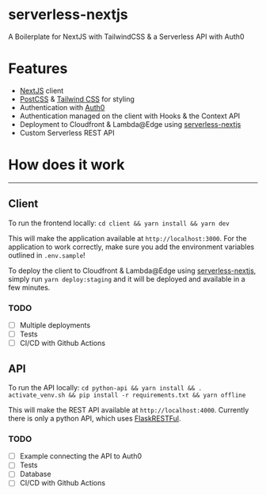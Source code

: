 # serverless-nextjs
A Boilerplate for NextJS with TailwindCSS &amp; a Serverless API with Auth0

# Features
- [NextJS](https://nextjs.org/) client
- [PostCSS](https://postcss.org/) & [Tailwind CSS](https://tailwindcss.com/) for styling
- Authentication with [Auth0](https://auth0.com/)
- Authentication managed on the client with Hooks &amp; the Context API
- Deployment to Cloudfront & Lambda@Edge using [serverless-nextjs](https://serverless.com/blog/serverless-nextjs/)
- Custom Serverless REST API

# How does it work
------
## Client
To run the frontend locally: `cd client && yarn install && yarn dev`

This will make the application available at `http://localhost:3000`. For the application to work correctly, make sure you add the environment variables outlined in `.env.sample`!

To deploy the client to Cloudfront & Lambda@Edge using [serverless-nextjs](https://serverless.com/blog/serverless-nextjs/), simply run `yarn deploy:staging` and it will be deployed and available in a few minutes.

### TODO
- [ ] Multiple deployments
- [ ] Tests
- [ ] CI/CD with Github Actions

## API
To run the API locally: `cd python-api && yarn install && . activate_venv.sh && pip install -r requirements.txt && yarn offline`

This will make the REST API available at `http://localhost:4000`. Currently there is only a python API, which uses [FlaskRESTFul](https://flask-restful.readthedocs.io/en/latest/).

### TODO
- [ ] Example connecting the API to Auth0
- [ ] Tests
- [ ] Database
- [ ] CI/CD with Github Actions